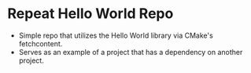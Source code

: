 # Repeat Hello World Repo
- Simple repo that utilizes the Hello World library via CMake's fetchcontent.
- Serves as an example of a project that has a dependency on another project.